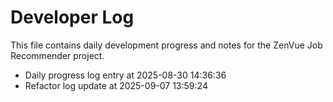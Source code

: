 # Developer Log

This file contains daily development progress and notes for the ZenVue Job Recommender project.
- Daily progress log entry at 2025-08-30 14:36:36
- Refactor log update at 2025-09-07 13:59:24
